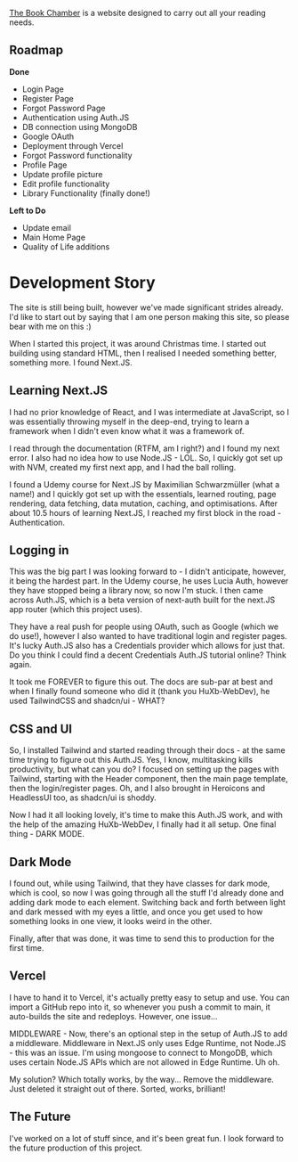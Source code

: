 [The Book Chamber](https://www.book-chamber.com) is a website designed to carry out all your reading needs.

## Roadmap

**Done**
- Login Page
- Register Page
- Forgot Password Page
- Authentication using Auth.JS
- DB connection using MongoDB
- Google OAuth
- Deployment through Vercel
- Forgot Password functionality
- Profile Page
- Update profile picture
- Edit profile functionality
- Library Functionality (finally done!)

**Left to Do**
- Update email
- Main Home Page
- Quality of Life additions

# Development Story

The site is still being built, however we've made significant strides already. I'd like to start out by saying that I am one person making this site, so please bear with me on this :)

When I started this project, it was around Christmas time. I started out building using standard HTML, then I realised I needed something better, something more. I found Next.JS.

## Learning Next.JS

I had no prior knowledge of React, and I was intermediate at JavaScript, so I was essentially throwing myself in the deep-end, trying to learn a framework when I didn't even know what it was a framework of.

I read through the documentation (RTFM, am I right?) and I found my next error. I also had no idea how to use Node.JS - LOL. So, I quickly got set up with NVM, created my first next app, and I had the ball rolling.

I found a Udemy course for Next.JS by Maximilian Schwarzmüller (what a name!) and I quickly got set up with the essentials, learned routing, page rendering, data fetching, data mutation, caching, and optimisations. After about 10.5 hours of learning Next.JS, I reached my first block in the road - Authentication.

## Logging in

This was the big part I was looking forward to - I didn't anticipate, however, it being the hardest part. In the Udemy course, he uses Lucia Auth, however they have stopped being a library now, so now I'm stuck. I then came across Auth.JS, which is a beta version of next-auth built for the next.JS app router (which this project uses).

They have a real push for people using OAuth, such as Google (which we do use!), however I also wanted to have traditional login and register pages. It's lucky Auth.JS also has a Credentials provider which allows for just that. Do you think I could find a decent Credentials Auth.JS tutorial online? Think again.

It took me FOREVER to figure this out. The docs are sub-par at best and when I finally found someone who did it (thank you HuXb-WebDev), he used TailwindCSS and shadcn/ui - WHAT?

## CSS and UI

So, I installed Tailwind and started reading through their docs - at the same time trying to figure out this Auth.JS. Yes, I know, multitasking kills productivity, but what can you do? I focused on setting up the pages with Tailwind, starting with the Header component, then the main page template, then the login/register pages. Oh, and I also brought in Heroicons and HeadlessUI too, as shadcn/ui is shoddy.

Now I had it all looking lovely, it's time to make this Auth.JS work, and with the help of the amazing HuXb-WebDev, I finally had it all setup. One final thing - DARK MODE.

## Dark Mode

I found out, while using Tailwind, that they have classes for dark mode, which is cool, so now I was going through all the stuff I'd already done and adding dark mode to each element. Switching back and forth between light and dark messed with my eyes a little, and once you get used to how something looks in one view, it looks weird in the other.

Finally, after that was done, it was time to send this to production for the first time.

## Vercel

I have to hand it to Vercel, it's actually pretty easy to setup and use. You can import a GitHub repo into it, so whenever you push a commit to main, it auto-builds the site and redeploys. However, one issue...

MIDDLEWARE - Now, there's an optional step in the setup of Auth.JS to add a middleware. Middleware in Next.JS only uses Edge Runtime, not Node.JS - this was an issue. I'm using mongoose to connect to MongoDB, which uses certain Node.JS APIs which are not allowed in Edge Runtime. Uh oh.

My solution? Which totally works, by the way... Remove the middleware. Just deleted it straight out of there. Sorted, works, brilliant!

## The Future

I've worked on a lot of stuff since, and it's been great fun. I look forward to the future production of this project.